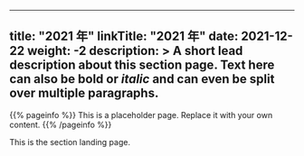 
---
title: "2021 年"
linkTitle: "2021 年"
date: 2021-12-22
weight: -2
description: >
  A short lead description about this section page. Text here can also be **bold** or _italic_ and can even be split over multiple paragraphs.
---

{{% pageinfo %}}
This is a placeholder page. Replace it with your own content.
{{% /pageinfo %}}


This is the section landing page.

